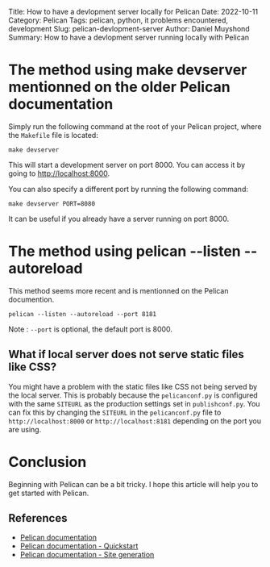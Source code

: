 Title: How to have a devlopment server locally for Pelican
Date: 2022-10-11
Category: Pelican
Tags: pelican, python, it problems encountered, development
Slug: pelican-devlopment-server
Author: Daniel Muyshond
Summary: How to have a devlopment server running locally with Pelican

# The method using make devserver mentionned on the older Pelican documentation

Simply run the following command at the root of your Pelican project, where the `Makefile` file is located:

```
make devserver
```

This will start a development server on port 8000. You can access it by going to [http://localhost:8000](http://localhost:8000).

You can also specify a different port by running the following command:

```
make devserver PORT=8080
```

It can be useful if you already have a server running on port 8000.

# The method using pelican --listen --autoreload

This method seems more recent and is mentionned on the Pelican documention.

```
pelican --listen --autoreload --port 8181
```
Note : `--port` is optional, the default port is 8000.

## What if local server does not serve static files like CSS?

You might have a problem with the static files like CSS not being served by the local server. This is probably because the `pelicanconf.py` is configured with the same `SITEURL` as the production settings set in `publishconf.py`. You can fix this by changing the `SITEURL` in the `pelicanconf.py` file to `http://localhost:8000` or `http://localhost:8181` depending on the port you are using.

# Conclusion

Beginning with Pelican can be a bit tricky. I hope this article will help you to get started with Pelican.

## References

- [Pelican documentation](https://docs.getpelican.com/en/stable/)
- [Pelican documentation - Quickstart](https://docs.getpelican.com/en/stable/quickstart.html#developing-your-site)
- [Pelican documentation - Site generation](https://docs.getpelican.com/en/stable/publish.html#site-generation)